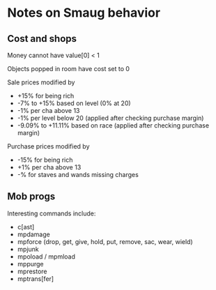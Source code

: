# Notes on Smaug behavior

## Cost and shops

Money cannot have value[0] < 1

Objects popped in room have cost set to 0

Sale prices modified by
* +15% for being rich
* -7% to +15% based on level (0% at 20)
* -1% per cha above 13
* -1% per level below 20 (applied after checking purchase margin)
* -9.09% to +11.11% based on race (applied after checking purchase margin)

Purchase prices modified by
* -15% for being rich
* +1% per cha above 13
* -% for staves and wands missing charges

## Mob progs

Interesting commands include:
* c[ast] <spell>
* mpdamage
* mpforce (drop, get, give, hold, put, remove, sac, wear, wield)
* mpjunk
* mpoload / mpmload
* mppurge
* mprestore
* mptrans[fer]
